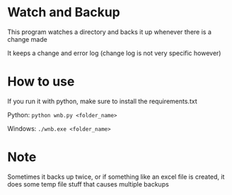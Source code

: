 # Watch and Backup
This program watches a directory and backs it up whenever there is a change made

It keeps a change and error log (change log is not very specific however)

# How to use
If you run it with python, make sure to install the requirements.txt

Python:
    `python wnb.py <folder_name>`

Windows:
    `./wnb.exe <folder_name>`

# Note
Sometimes it backs up twice, or if something like an excel file is created, it does some temp file stuff that causes multiple backups